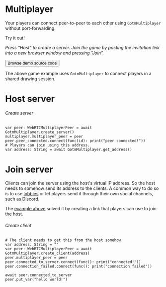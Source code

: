 # Multiplayer

Your players can connect peer-to-peer to each other using `GotmMultiplayer` without port-forwarding.

Try it out!

<game>[](/gdgotm-examples/multiplayer)</game>

_Press "Host" to create a server. Join the game by pasting the invitation link into a new browser window and pressing "Join"._

[<button outlined>Browse demo source code</button>](https://github.com/PlayGotm/gdgotm-examples/tree/master/examples/multiplayer)

The above game example uses `GotmMultiplayer` to connect players in a shared drawing session.

<include>

[](/src/utility/gdgotm-notice.md)

</include>

# Host server

###### Create server

```gdscript
var peer: WebRTCMultiplayerPeer = await GotmMultiplayer.create_server()
multiplayer.multiplayer_peer = peer
peer.peer_connected.connect(func(id): print("peer connected!"))
# Players can join using this address.
var address: String = await GotmMultiplayer.get_address()
```

# Join server

Clients can join the server using the host's virtual IP address. So the host needs to somehow send its address to the clients. A common way to do so is to use [lobbies](./lobby.md) or let players send it through their own social channels, such as Discord.

The [example above](#multiplayer) solved it by creating a link that players can use to join the host.

###### Create client

```gdscript
# The client needs to get this from the host somehow.
var address: String = ""
var peer: WebRTCMultiplayerPeer = await GotmMultiplayer.create_client(address)
peer.multiplayer_peer = peer
peer.connected_to_server.connect(func(): print("connected!"))
peer.connection_failed.connect(func(): print("connection failed"))

await peer.connected_to_server
peer.put_var("hello world!")
```
